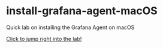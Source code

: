 # install-grafana-agent-macOS
Quick lab on installing the Grafana Agent on macOS

<a href="https://github.com/rossbgrafana/install-grafana-agent-macOS/blob/main/install-agent-steps.md">Click to jump right into the lab!</a>
